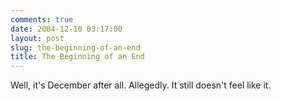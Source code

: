 ```yaml
---
comments: true
date: 2004-12-10 03:17:00
layout: post
slug: the-beginning-of-an-end
title: The Beginning of an End
---
```


Well, it's December after all.  Allegedly.  It still doesn't feel like it.  


